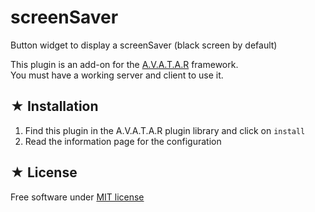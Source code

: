 # screenSaver

Button widget to display a screenSaver (black screen by default) 

This plugin is an add-on for the [A.V.A.T.A.R](https://avatar-home-automation.github.io/docs) framework.  
You must have a working server and client to use it.

 ## ★ Installation

 1. Find this plugin in the A.V.A.T.A.R plugin library and click on `install`
 2. Read the information page for the configuration

## ★ License
Free software under [MIT license](https://github.com/avatar-home-automation/A.V.A.T.A.R-plugin-screenSaver/blob/master/LICENSE)
